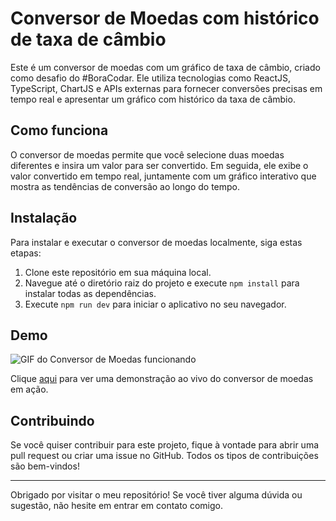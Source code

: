 # Conversor de Moedas com histórico de taxa de câmbio

Este é um conversor de moedas com um gráfico de taxa de câmbio, criado como desafio do #BoraCodar. Ele utiliza tecnologias como ReactJS, TypeScript, ChartJS e APIs externas para fornecer conversões precisas em tempo real e apresentar um gráfico com histórico da taxa de câmbio.

## Como funciona

O conversor de moedas permite que você selecione duas moedas diferentes e insira um valor para ser convertido. Em seguida, ele exibe o valor convertido em tempo real, juntamente com um gráfico interativo que mostra as tendências de conversão ao longo do tempo.

## Instalação

Para instalar e executar o conversor de moedas localmente, siga estas etapas:

1. Clone este repositório em sua máquina local.
2. Navegue até o diretório raiz do projeto e execute `npm install` para instalar todas as dependências.
3. Execute `npm run dev` para iniciar o aplicativo no seu navegador.

## Demo

![GIF do Conversor de Moedas funcionando](https://media.giphy.com/media/v1.Y2lkPTc5MGI3NjExNjhkMjc2NDQxM2Y1YzMxMzk4ZWM2YjQyMDM2NDU1YWY1YTBkNThjOCZjdD1n/Pl3eZlnYyzQveKTrHW/giphy.gif)

Clique [aqui](https://currency-converter-ten-ochre.vercel.app/) para ver uma demonstração ao vivo do conversor de moedas em ação.

## Contribuindo

Se você quiser contribuir para este projeto, fique à vontade para abrir uma pull request ou criar uma issue no GitHub. Todos os tipos de contribuições são bem-vindos!

---

Obrigado por visitar o meu repositório! Se você tiver alguma dúvida ou sugestão, não hesite em entrar em contato comigo.
